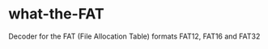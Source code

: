 what-the-FAT
============

Decoder for the FAT (File Allocation Table) formats FAT12, FAT16 and FAT32
